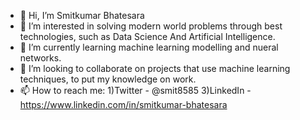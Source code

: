 - 👋 Hi, I’m Smitkumar Bhatesara
- 👀 I’m interested in solving modern world problems through best technologies, such as Data Science And Artificial Intelligence.
- 🌱 I’m currently learning machine learning modelling and nueral networks.
- 💞️ I’m looking to collaborate on projects that use machine learning techniques, to put my knowledge on work.
- 📫 How to reach me:
    1)Twitter - @smit8585 
    3)LinkedIn - https://www.linkedin.com/in/smitkumar-bhatesara

<!---
smit8585/smit8585 is a ✨ special ✨ repository because its `README.md` (this file) appears on your GitHub profile.
You can click the Preview link to take a look at your changes.
--->
